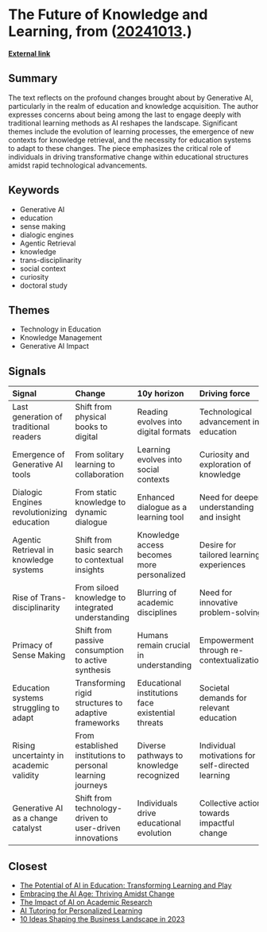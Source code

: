# __The Future of Knowledge and Learning__, from ([20241013](https://kghosh.substack.com/p/20241013).)

__[External link](https://julianstodd.wordpress.com/2024/09/19/an-ontology-of-havoc-the-disruption-of-generative-ai/)__



## Summary

The text reflects on the profound changes brought about by Generative AI, particularly in the realm of education and knowledge acquisition. The author expresses concerns about being among the last to engage deeply with traditional learning methods as AI reshapes the landscape. Significant themes include the evolution of learning processes, the emergence of new contexts for knowledge retrieval, and the necessity for education systems to adapt to these changes. The piece emphasizes the critical role of individuals in driving transformative change within educational structures amidst rapid technological advancements.

## Keywords

* Generative AI
* education
* sense making
* dialogic engines
* Agentic Retrieval
* knowledge
* trans-disciplinarity
* social context
* curiosity
* doctoral study

## Themes

* Technology in Education
* Knowledge Management
* Generative AI Impact

## Signals

| Signal                                     | Change                                                      | 10y horizon                                       | Driving force                                     |
|:-------------------------------------------|:------------------------------------------------------------|:--------------------------------------------------|:--------------------------------------------------|
| Last generation of traditional readers     | Shift from physical books to digital                        | Reading evolves into digital formats              | Technological advancement in education            |
| Emergence of Generative AI tools           | From solitary learning to collaboration                     | Learning evolves into social contexts             | Curiosity and exploration of knowledge            |
| Dialogic Engines revolutionizing education | From static knowledge to dynamic dialogue                   | Enhanced dialogue as a learning tool              | Need for deeper understanding and insight         |
| Agentic Retrieval in knowledge systems     | Shift from basic search to contextual insights              | Knowledge access becomes more personalized        | Desire for tailored learning experiences          |
| Rise of Trans-disciplinarity               | From siloed knowledge to integrated understanding           | Blurring of academic disciplines                  | Need for innovative problem-solving               |
| Primacy of Sense Making                    | Shift from passive consumption to active synthesis          | Humans remain crucial in understanding            | Empowerment through re-contextualization          |
| Education systems struggling to adapt      | Transforming rigid structures to adaptive frameworks        | Educational institutions face existential threats | Societal demands for relevant education           |
| Rising uncertainty in academic validity    | From established institutions to personal learning journeys | Diverse pathways to knowledge recognized          | Individual motivations for self-directed learning |
| Generative AI as a change catalyst         | Shift from technology-driven to user-driven innovations     | Individuals drive educational evolution           | Collective action towards impactful change        |

## Closest

* [The Potential of AI in Education: Transforming Learning and Play](adf886a1b9fd74281e0a43c3e7c70def)
* [Embracing the AI Age: Thriving Amidst Change](23a3410059759ba4214235628d4ebd4b)
* [The Impact of AI on Academic Research](04ea36e5447d3914bd8e463d50f2715f)
* [AI Tutoring for Personalized Learning](8f4d495f94113bef7aed043ebceafebb)
* [10 Ideas Shaping the Business Landscape in 2023](0d5cc4e60484c56f76248ad109ad9c04)